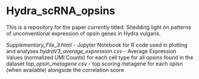 # Hydra_scRNA_opsins
This is a repository for the paper currently titled: Shedding light on patterns of unconventional expression of opsin genes in Hydra vulgaris. 

*Supplementary_File_3.html* - Jupyter Notebook for R code used in plotting and analyses
  *hydraV3_average_expression.csv* - Average Expression Values (normalized UMI Counts) for each cell type for all opsins found in the dataset 
  *top_opsin_metagene.csv* - top scoring metagene for each opisn (when available) alongside the correlation score
  
